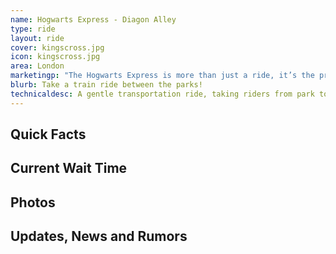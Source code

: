 ```yaml
---
name: Hogwarts Express - Diagon Alley
type: ride
layout: ride
cover: kingscross.jpg
icon: kingscross.jpg
area: London
marketingp: "The Hogwarts Express is more than just a ride, it’s the preferred way to travel between The Wizarding World of Harry Potter: Hogsmeade and The Wizarding World of Harry Potter: Diagon Alley. Board at Kings Cross or Hogsmeade stations and travel between the two lands while encountering one of a variety of experiences along the way."
blurb: Take a train ride between the parks!
technicaldesc: A gentle transportation ride, taking riders from park to park.
---
```


<div class="row">
    <div class="col-md-8">
        <h2>Quick Facts</h2>
    </div>
    <div class="col-md-4">
        <h2>Current Wait Time</h2>
    </div>
</div>
<div class="row">
    <div class="col-md-12">
        <h2>Photos</h2>
    </div>
</div>
<div class="row">
    <div class="col-md-12">
        <h2>Updates, News and Rumors</h2>
    </div>
</div>